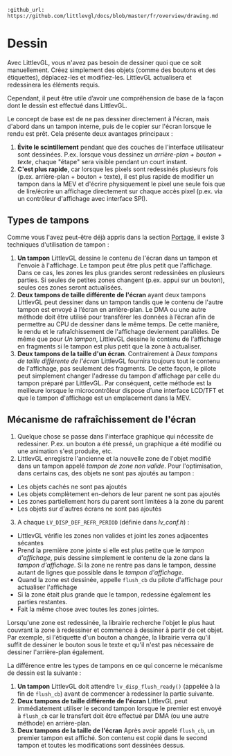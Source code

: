 ```eval_rst
:github_url: https://github.com/littlevgl/docs/blob/master/fr/overview/drawing.md
```
# Dessin

Avec LittlevGL, vous n'avez pas besoin de dessiner quoi que ce soit manuellement. Créez simplement des objets (comme des boutons et des étiquettes), déplacez-les et modifiez-les. LittlevGL actualisera et redessinera les éléments requis.

Cependant, il peut être utile d’avoir une compréhension de base de la façon dont le dessin est effectué dans LittlevGL.

Le concept de base est de ne pas dessiner directement à l'écran, mais d'abord dans un tampon interne, puis de le copier sur l'écran lorsque le rendu est prêt. Cela présente deux avantages principaux :
1. **Évite le scintillement** pendant que des couches de l'interface utilisateur sont dessinées. P.ex. lorsque vous dessinez un *arrière-plan + bouton + texte*, chaque "étape" sera visible pendant un court instant.
2. **C'est plus rapide**, car lorsque les pixels sont redessinés plusieurs fois (p.ex. arrière-plan + bouton + texte), il est plus rapide de modifier un tampon dans la MEV et d'écrire physiquement le pixel une seule fois
que de lire/écrire un affichage directement sur chaque accès pixel (p.ex. via un contrôleur d'affichage avec interface SPI).

## Types de tampons

Comme vous l'avez peut-être déjà appris dans la section [Portage](/porting/display), il existe 3 techniques d'utilisation de tampon :
1. **Un tampon** LittlevGL dessine le contenu de l'écran dans un tampon et l'envoie à l'affichage. Le tampon peut être plus petit que l'affichage. Dans ce cas, les zones les plus grandes seront redessinées en plusieurs parties. Si seules de petites zones changent (p.ex. appui sur un bouton), seules ces zones seront actualisées.
2. **Deux tampons de taille différente de l'écran** ayant deux tampons LittlevGL peut dessiner dans un tampon tandis que le contenu de l'autre tampon est envoyé à l’écran en arrière-plan.
Le DMA ou une autre méthode doit être utilisé pour transférer les données à l’écran afin de permettre au CPU de dessiner dans le même temps.
De cette manière, le rendu et le rafraîchissement de l'affichage deviennent parallèles. De même que pour *Un tampon*, LittlevGL dessine le contenu de l'affichage en fragments si le tampon est plus petit que la zone à actualiser.
3. **Deux tampons de la taille d'un écran**.
Contrairement à *Deux tampons de taille différente de l'écran* LittlevGL fournira toujours tout le contenu de l'affichage, pas seulement des fragments. De cette façon, le pilote peut simplement changer l'adresse du tampon d'affichage par celle du tampon préparé par LittlevGL.
Par conséquent, cette méthode est la meilleure lorsque le microcontrôleur dispose d’une interface LCD/TFT et que le tampon d'affichage est un emplacement dans la MEV.

## Mécanisme de rafraîchissement de l'écran

1. Quelque chose se passe dans l'interface graphique qui nécessite de redessiner. P.ex. un bouton a été pressé, un graphique a été modifié ou une animation s'est produite, etc.
2. LittlevGL enregistre l'ancienne et la nouvelle zone de l'objet modifié dans un tampon appelé *tampon de zone non valide*. Pour l'optimisation, dans certains cas, des objets ne sont pas ajoutés au tampon :
- Les objets cachés ne sont pas ajoutés
- Les objets complètement en-dehors de leur parent ne sont pas ajoutés
- Les zones partiellement hors du parent sont limitées à la zone du parent
- Les objets sur d'autres écrans ne sont pas ajoutés
3. A chaque `LV_DISP_DEF_REFR_PERIOD` (définie dans *lv_conf.h*) :
- LittlevGL vérifie les zones non valides et joint les zones adjacentes sécantes
- Prend la première zone jointe si elle est plus petite que le *tampon d'affichage*, puis dessine simplement le contenu de la zone dans la *tampon d'affichage*. Si la zone ne rentre pas dans le tampon, dessine autant de lignes que possible dans le *tampon d'affichage*.
- Quand la zone est dessinée, appelle `flush_cb` du pilote d'affichage pour actualiser l'affichage
- Si la zone était plus grande que le tampon, redessine également les parties restantes.
- Fait la même chose avec toutes les zones jointes.
 
Lorsqu'une zone est redessinée, la librairie recherche l'objet le plus haut couvrant la zone à redessiner et commence à dessiner à partir de cet objet.
Par exemple, si l'étiquette d'un bouton a changée, la librairie verra qu'il suffit de dessiner le bouton sous le texte et qu'il n'est pas nécessaire de dessiner l'arrière-plan également.
 
La différence entre les types de tampons en ce qui concerne le mécanisme de dessin est la suivante :
1. **Un tampon** LittlevGL doit attendre `lv_disp_flush_ready()` (appelée à la fin de `flush_cb`) avant de commencer à redessiner la partie suivante.
2. **Deux tampons de taille différente de l'écran** LittlevGL peut immédiatement utiliser le second tampon lorsque le premier est envoyé à `flush_cb` car le transfert doit être effectué par DMA (ou une autre méthode) en arrière-plan.
3. **Deux tampons de la taille de l'écran** Après avoir appelé `flush_cb`, un premier tampon est affiché. Son contenu est copié dans le second tampon et toutes les modifications sont dessinées dessus.
 
 
